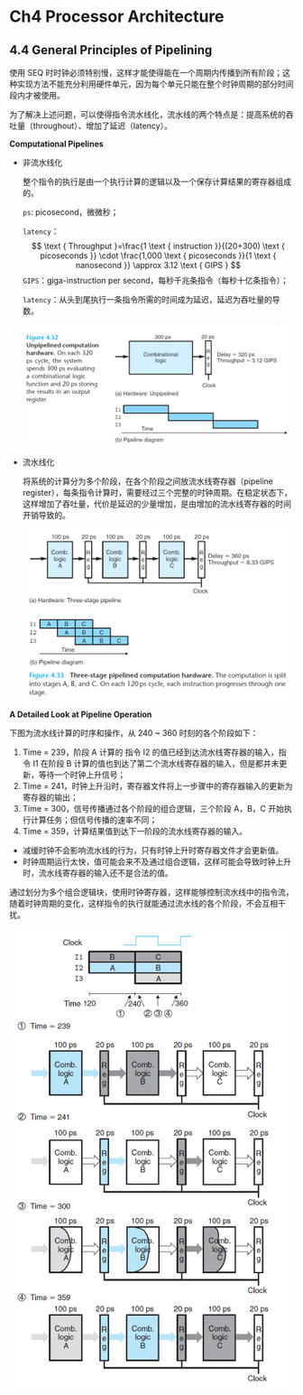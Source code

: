 # Ch4 Processor Architecture

## 4.4 General Principles of Pipelining

使用 SEQ 时时钟必须特别慢，这样才能使得能在一个周期内传播到所有阶段；这种实现方法不能充分利用硬件单元，因为每个单元只能在整个时钟周期的部分时间段内才被使用。

为了解决上述问题，可以使得指令流水线化，流水线的两个特点是：提高系统的吞吐量（throughout）、增加了延迟（latency）。



**Computational Pipelines**

* 非流水线化

    整个指令的执行是由一个执行计算的逻辑以及一个保存计算结果的寄存器组成的。

    `ps`: picosecond，微微秒；

    `latency`：
    $$
    \text { Throughput }=\frac{1 \text { instruction }}{(20+300) \text { picoseconds }} \cdot \frac{1,000 \text { picoseconds }}{1 \text { nanosecond }} \approx 3.12 \text { GIPS }
    $$
    `GIPS`：giga-instruction per second，每秒千兆条指令（每秒十亿条指令）；

    `latency`：从头到尾执行一条指令所需的时间成为延迟，延迟为吞吐量的导数。

    ![image-20211210230549667](assets/image-20211210230549667.png)

    

* 流水线化

    将系统的计算分为多个阶段，在各个阶段之间放流水线寄存器（pipeline register），每条指令计算时，需要经过三个完整的时钟周期。在稳定状态下，这样增加了吞吐量，代价是延迟的少量增加，是由增加的流水线寄存器的时间开销导致的。

    ![image-20211210231128250](assets/image-20211210231128250.png)



**A Detailed Look at Pipeline Operation**

下图为流水线计算的时序和操作，从 240 ~ 360 时刻的各个阶段如下：

1. Time = 239，阶段 A 计算的 指令 I2 的值已经到达流水线寄存器的输入，指令 I1 在阶段 B 计算的值也到达了第二个流水线寄存器的输入，但是都并未更新，等待一个时钟上升信号；
2. Time = 241，时钟上升沿时，寄存器文件将上一步骤中的寄存器输入的更新为寄存器的输出；
3. Time = 300，信号传播通过各个阶段的组合逻辑，三个阶段 A，B，C 开始执行计算任务；但信号传播的速率不同；
4. Time = 359，计算结果值到达下一阶段的流水线寄存器的输入。

* 减缓时钟不会影响流水线的行为，只有时钟上升时寄存器文件才会更新值。
* 时钟周期运行太快，值可能会来不及通过组合逻辑，这样可能会导致时钟上升时，流水线寄存器的输入还不是合法的值。

通过划分为多个组合逻辑块，使用时钟寄存器，这样能够控制流水线中的指令流，随着时钟周期的变化，这样指令的执行就能通过流水线的各个阶段，不会互相干扰。

![image-20211210231548647](assets/image-20211210231548647.png)

